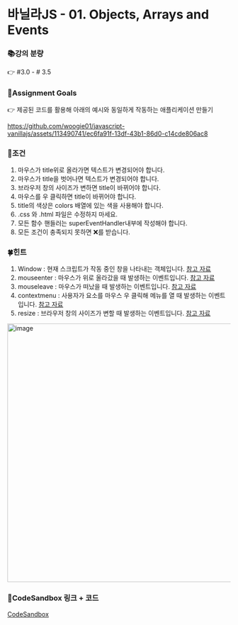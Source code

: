 # 바닐라JS - 01. Objects, Arrays and Events

### 📚강의 분량
👉 #3.0 - # 3.5

### 🥅Assignment Goals
👉 제공된 코드를 활용해 아래의 예시와 동일하게 작동하는 애플리케이션 만들기

https://github.com/woogie01/javascript-vanillajs/assets/113490741/ec6fa91f-13df-43b1-86d0-c14cde806ac8

### 📕조건
1. 마우스가 title위로 올라가면 텍스트가 변경되어야 합니다.
1. 마우스가 title을 벗어나면 텍스트가 변경되어야 합니다.
1. 브라우저 창의 사이즈가 변하면 title이 바뀌어야 합니다.
1. 마우스를 우 클릭하면 title이 바뀌어야 합니다.
1. title의 색상은 colors 배열에 있는 색을 사용해야 합니다.
1. .css 와 .html 파일은 수정하지 마세요.
1. 모든 함수 핸들러는 superEventHandler내부에 작성해야 합니다.
1. 모든 조건이 충족되지 못하면 ❌를 받습니다.

### 🍀힌트
1. Window : 현재 스크립트가 작동 중인 창을 나타내는 객체입니다. [참고 자료](https://developer.mozilla.org/ko/docs/Web/API/Window)
1. mouseenter : 마우스가 위로 올라갔을 때 발생하는 이벤트입니다. [참고 자료](https://developer.mozilla.org/en-US/docs/Web/API/Element/mouseenter_event)
1. mouseleave : 마우스가 떠났을 때 발생하는 이벤트입니다. [참고 자료](https://developer.mozilla.org/en-US/docs/Web/API/Element/mouseleave_event)
1. contextmenu : 사용자가 요소를 마우스 우 클릭해 메뉴를 열 때 발생하는 이벤트입니다. [참고 자료](https://developer.mozilla.org/en-US/docs/Web/API/Element/contextmenu_event)
1. resize : 브라우저 창의 사이즈가 변할 때 발생하는 이벤트입니다. [참고 자료](https://developer.mozilla.org/ko/docs/Web/API/Window/resize_event)

<img width="583" alt="image" src="https://github.com/woogie01/javascript-vanillajs/assets/113490741/cbd20c52-2bed-46e4-aa96-016baaed0d9a">

### 🔗CodeSandbox 링크 + 코드  
[CodeSandbox](https://codesandbox.io/p/sandbox/javascript-01-6ghmnv?layout=%257B%2522sidebarPanel%2522%253A%2522EXPLORER%2522%252C%2522rootPanelGroup%2522%253A%257B%2522direction%2522%253A%2522horizontal%2522%252C%2522contentType%2522%253A%2522UNKNOWN%2522%252C%2522type%2522%253A%2522PANEL_GROUP%2522%252C%2522id%2522%253A%2522ROOT_LAYOUT%2522%252C%2522panels%2522%253A%255B%257B%2522type%2522%253A%2522PANEL_GROUP%2522%252C%2522contentType%2522%253A%2522UNKNOWN%2522%252C%2522direction%2522%253A%2522vertical%2522%252C%2522id%2522%253A%2522cluaojuj900063b6ghrqiqprx%2522%252C%2522sizes%2522%253A%255B100%252C0%255D%252C%2522panels%2522%253A%255B%257B%2522type%2522%253A%2522PANEL_GROUP%2522%252C%2522contentType%2522%253A%2522EDITOR%2522%252C%2522direction%2522%253A%2522horizontal%2522%252C%2522id%2522%253A%2522EDITOR%2522%252C%2522panels%2522%253A%255B%257B%2522type%2522%253A%2522PANEL%2522%252C%2522contentType%2522%253A%2522EDITOR%2522%252C%2522id%2522%253A%2522cluaojuj800023b6g8hg20ju8%2522%257D%255D%257D%252C%257B%2522type%2522%253A%2522PANEL_GROUP%2522%252C%2522contentType%2522%253A%2522SHELLS%2522%252C%2522direction%2522%253A%2522horizontal%2522%252C%2522id%2522%253A%2522SHELLS%2522%252C%2522panels%2522%253A%255B%257B%2522type%2522%253A%2522PANEL%2522%252C%2522contentType%2522%253A%2522SHELLS%2522%252C%2522id%2522%253A%2522cluaojuj800033b6gpmqzvmdk%2522%257D%255D%252C%2522sizes%2522%253A%255B100%255D%257D%255D%257D%252C%257B%2522type%2522%253A%2522PANEL_GROUP%2522%252C%2522contentType%2522%253A%2522DEVTOOLS%2522%252C%2522direction%2522%253A%2522vertical%2522%252C%2522id%2522%253A%2522DEVTOOLS%2522%252C%2522panels%2522%253A%255B%257B%2522type%2522%253A%2522PANEL%2522%252C%2522contentType%2522%253A%2522DEVTOOLS%2522%252C%2522id%2522%253A%2522cluaojuj800053b6g9jjycqh9%2522%257D%255D%252C%2522sizes%2522%253A%255B100%255D%257D%255D%252C%2522sizes%2522%253A%255B60.67634802762164%252C39.32365197237836%255D%257D%252C%2522tabbedPanels%2522%253A%257B%2522cluaojuj800023b6g8hg20ju8%2522%253A%257B%2522tabs%2522%253A%255B%257B%2522id%2522%253A%2522cluaojuj800013b6gjik668ih%2522%252C%2522mode%2522%253A%2522permanent%2522%252C%2522type%2522%253A%2522FILE%2522%252C%2522filepath%2522%253A%2522%252Fsrc%252Findex.html%2522%252C%2522state%2522%253A%2522IDLE%2522%257D%255D%252C%2522id%2522%253A%2522cluaojuj800023b6g8hg20ju8%2522%252C%2522activeTabId%2522%253A%2522cluaojuj800013b6gjik668ih%2522%257D%252C%2522cluaojuj800053b6g9jjycqh9%2522%253A%257B%2522tabs%2522%253A%255B%257B%2522id%2522%253A%2522cluaojuj800043b6g86zvs03b%2522%252C%2522mode%2522%253A%2522permanent%2522%252C%2522type%2522%253A%2522UNASSIGNED_PORT%2522%252C%2522port%2522%253A0%252C%2522path%2522%253A%2522%252F%2522%257D%255D%252C%2522id%2522%253A%2522cluaojuj800053b6g9jjycqh9%2522%252C%2522activeTabId%2522%253A%2522cluaojuj800043b6g86zvs03b%2522%257D%252C%2522cluaojuj800033b6gpmqzvmdk%2522%253A%257B%2522tabs%2522%253A%255B%255D%252C%2522id%2522%253A%2522cluaojuj800033b6gpmqzvmdk%2522%257D%257D%252C%2522showDevtools%2522%253Atrue%252C%2522showShells%2522%253Afalse%252C%2522showSidebar%2522%253Atrue%252C%2522sidebarPanelSize%2522%253A15%257D)

